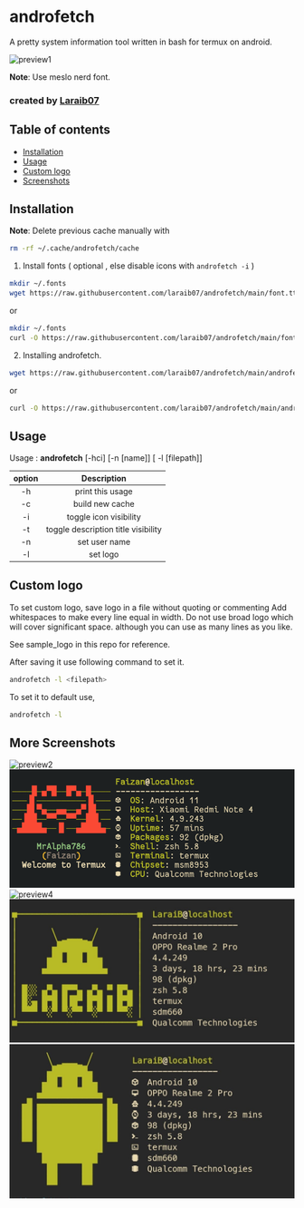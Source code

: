 # androfetch
 A pretty system information tool written in bash for termux on android.

![preview1](screenshots/s1.png)

**Note**: Use meslo nerd font.


### created by [Laraib07](https://github.com/laraib07)

## Table of contents
* [Installation](#installation)
* [Usage](#usage)
* [Custom logo](#custom-logo)
* [Screenshots](#more-screenshots)


## Installation

**Note**: Delete previous cache manually with
```bash
rm -rf ~/.cache/androfetch/cache
```

1. Install fonts ( optional , else disable icons with `androfetch -i` )
```bash
mkdir ~/.fonts
wget https://raw.githubusercontent.com/laraib07/androfetch/main/font.ttf && mv font.ttf ~/.fonts/
```

or

```bash
mkdir ~/.fonts
curl -O https://raw.githubusercontent.com/laraib07/androfetch/main/font.ttf && mv font.ttf ~/.fonts/
```

2. Installing androfetch.
```bash
wget https://raw.githubusercontent.com/laraib07/androfetch/main/androfetch && chmod u+x androfetch && mv androfetch $PREFIX/bin/
```

or

```bash
curl -O https://raw.githubusercontent.com/laraib07/androfetch/main/androfetch && chmod u+x androfetch && mv androfetch $PREFIX/bin/
```

## Usage

Usage : **androfetch**  [-hci] [-n [name]] [ -l [filepath]]

option |   Description
:-----:|:---------------------------:
  -h   |     print this usage
  -c   |     build new cache
  -i   |     toggle icon visibility
  -t   |     toggle description title visibility
  -n   |     set user name
  -l   |     set logo

## Custom logo

To set custom logo, save logo in a file without quoting or commenting
Add whitespaces to make every line equal in width.
Do not use broad logo which will cover significant space.
although you can use as many lines as you like.

See sample_logo in this repo for reference.

After saving it use following command to set it.

```bash
androfetch -l <filepath>
```
To set it to default use,
```bash
androfetch -l 
```

## More Screenshots

![preview2](screenshots/s2.png)
![preview3](screenshots/s3.png)
![preview4](screenshots/s4.png)
![preview5](screenshots/s5.png)
![preview6](screenshots/s6.png)

